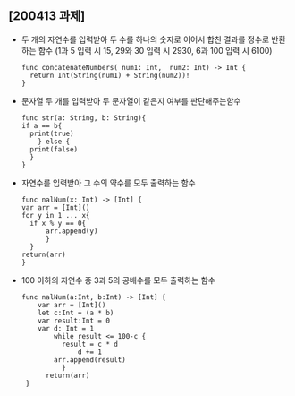 ## [200413 과제]

- 두 개의 자연수를 입력받아 두 수를 하나의 숫자로 이어서 합친 결과를 정수로 반환하는 함수   (1과 5 입력 시 15,  29와 30 입력 시 2930,  6과 100 입력 시 6100)

      func concatenateNumbers( num1: Int,  num2: Int) -> Int {
      	return Int(String(num1) + String(num2))!
      }

- 문자열 두 개를 입력받아 두 문자열이 같은지 여부를 판단해주는함수

      func str(a: String, b: String){
      if a == b{
      	print(true)
          }	else {
      	print(false)
      	}
      }

- 자연수를 입력받아 그 수의 약수를 모두 출력하는 함수

      func nalNum(x: Int) -> [Int] {
      var arr = [Int]()
      for y in 1 ... x{
      	if x % y == 0{
      		arr.append(y)
      		}
      	}
      return(arr)
      }

- 100 이하의 자연수 중 3과 5의 공배수를 모두 출력하는 함수 

      func nalNum(a:Int, b:Int) -> [Int] {
     	  var arr = [Int]()
     	  let c:Int = (a * b)
     	  var result:Int = 0
     	  var d: Int = 1
     		  while result <= 100-c {
     		  	result = c * d
     		  		d += 1
     		  arr.append(result)
     			}
     		return(arr)
       }
